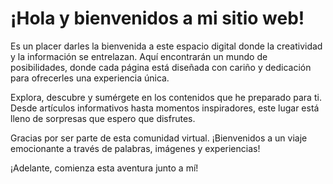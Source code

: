 # ¡Hola y bienvenidos a mi sitio web!

Es un placer darles la bienvenida a este espacio digital donde la creatividad y la información se entrelazan. Aquí encontrarán un mundo de posibilidades, donde cada página está diseñada con cariño y dedicación para ofrecerles una experiencia única.

Explora, descubre y sumérgete en los contenidos que he preparado para ti. Desde artículos informativos hasta momentos inspiradores, este lugar está lleno de sorpresas que espero que disfrutes.

Gracias por ser parte de esta comunidad virtual. ¡Bienvenidos a un viaje emocionante a través de palabras, imágenes y experiencias!

¡Adelante, comienza esta aventura junto a mí!
